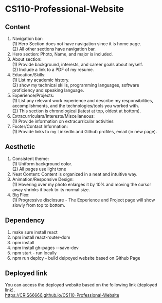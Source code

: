 # CS110-Professional-Website
## Content
1. Navigation bar:<br>
   (1) Hero Section does not have navigation since it is home page.<br>
   (2) All other sections have navigation bar.<br>
3. Hero section: Photo, Name, and major is included.<br>
4. About section:<br>
   (1) Provide background, interests, and career goals about myself.<br>
   (2) Include a link to a PDF of my resume.<br>
6. Education/Skills:<br>
   (1) List my academic history.<br>
   (2) show my technical skills, programming languages, software proficiency and speaking language.<br>
8. Experience/Projects:<br>
   (1) List any relevant work experience and describe my responsibilities, accomplishments, and the technologies/tools you worked with.<br>
   (2) This section is chronological (latest at top, oldest at bottom).<br>
10. Extracurriculars/Interests/Miscellaneous:<br>
    (1) Provide information on extracurricular activities<br>
12. Footer/Contact Information:<br>
    (1) Provide links to my LinkedIn and Github profiles, email (in new page).<br>
## Aesthetic
1. Consistent theme:<br>
   (1) Uniform background color.<br>
   (2) All pages use light tone<br>
3. Neat Content: Content is organized in a neat and intuitive way.<br>
4. Animation/Responsive Design:<br>
   (1) Hovering over my photo enlarges it by 10% and moving the cursor away shrinks it back to its normal size.<br>
6. Big Flex:<br>
   (1) Progressive disclosure - The Experience and Project page will show slowly from top to bottom.<br>

## Dependency
1. make sure install react <br>
2. npm install react-router-dom <br>
3. npm install <br>
4. npm install gh-pages --save-dev <br>
5. npm start - run locally <br>
6. npm run deploy - build delpoyed website based on Github Page <br>

## Deployed link
You can access the deployed website based on the following link (deployed link). <br>
https://CRIS66666.github.io/CS110-Professional-Website
